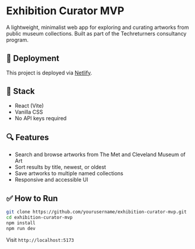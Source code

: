 # Exhibition Curator MVP

A lightweight, minimalist web app for exploring and curating artworks from public museum collections. Built as part of the Techreturners consultancy program.

## 🚀 Deployment

This project is deployed via [Netlify](https://netlify.com).

## 🧰 Stack
- React (Vite)
- Vanilla CSS
- No API keys required

## 🔍 Features
- Search and browse artworks from The Met and Cleveland Museum of Art
- Sort results by title, newest, or oldest
- Save artworks to multiple named collections
- Responsive and accessible UI

## ✅ How to Run
```bash
git clone https://github.com/yourusername/exhibition-curator-mvp.git
cd exhibition-curator-mvp
npm install
npm run dev
```
Visit `http://localhost:5173`